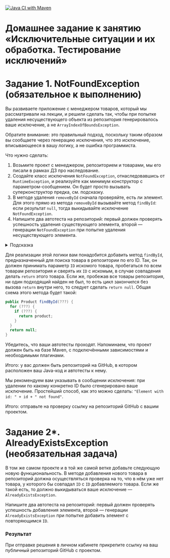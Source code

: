 [![Java CI with Maven](https://github.com/FirstBlackList/ProdMException/actions/workflows/maven.yml/badge.svg?branch=main)](https://github.com/FirstBlackList/ProdMException/actions/workflows/maven.yml)
# Домашнее задание к занятию «Исключительные ситуации и их обработка. Тестирование исключений»

# Задание 1. NotFoundException (обязательное к выполнению)

Вы развиваете приложение с менеджером товаров, который мы рассматривали на лекции, и решили сделать так, чтобы при попытке удаления несуществующего объекта из репозитория генерировалось ваше исключение, а не `ArrayIndexOfBoundsException`.

Обратите внимание: это правильный подход, поскольку таким образом вы сообщаете через генерацию исключения, что это исключение, вписывающееся в вашу логику, а не ошибка программиста.

Что нужно сделать:
1. Возьмите проект с менеджером, репозиторием и товарами, мы его писали в рамках ДЗ про наследование.
1. Создайте класс исключения `NotFoundException`, отнаследовавшись от `RuntimeException`, и реализуйте как минимум конструктор с параметром-сообщением. Он будет просто вызывать суперконструктор предка, см. подсказку.
1. В методе удаления `removeById` сначала проверяйте, есть ли элемент. Для этого прямо из метода `removeById` вызывайте метод `findById`: если результат `null`, тогда выкидывайте исключение `NotFoundException`.
1. Напишите два автотеста на репозиторий: первый должен проверять успешность удаления существующего элемента, второй — генерации `NotFoundException` при попытке удаления несуществующего элемента.

<details>
<summary>Подсказка</summary>
Конструктор вашего исключения должен выглядеть как-то так:

```java
	public NotFoundException(String s) {
		super(s);
	}
```
</details>

Для реализации этой логики вам понадобится добавить метод `findById`, предназначенный для поиска товара в репозитории по его ID. Так, он должен принимать параметр `ID` искомого товара, пробегаться по всем товарам репозитория и сверять их `ID` с искомым, в случае совпадения делать `return` этого товара. Если же, пробежав все товары репозитория, ни один подходящий найден не был, то есть цикл закончился без вызова `return` внутри него, то следует сделать `return null`. Общая схема этого метода будет такой:
```java
public Product findById(???) {
  for (???) {
    if (???) {
      return product;
    }
  }
  return null;
}
```

Убедитесь, что ваши автотесты проходят. Напоминаем, что проект должен быть на базе Maven, с подключёнными зависимостями и необходимыми плагинами.

Итого: у вас должен быть репозиторий на GitHub, в котором расположен ваш Java-код и автотесты к нему.

Мы рекомендуем вам указывать в сообщении исключения: при удалении по какому конкретно ID было сгенерировано ваше исключение.
Простейший способ, как это можно сделать: ```"Element with id: " + id + " not found"```.

Итого: отправьте на проверку ссылку на репозиторий GitHub с вашим проектом. 

# Задание 2*. AlreadyExistsException (необязательная задача)

В том же самом проекте и в той же самой ветке добавьте следующую новую функциональность. В методе добавления нового товара в репозиторий должна осуществляться проверка на то, что в нём уже нет товара, у которого бы совпадал `ID` с `ID` добавляемого товара. Если же такой есть, то должно выкидываться ваше исключение — 
`AlreadyExistsException`. 

Напишите два автотеста на репозиторий: первый должен проверять успешность добавления элемента, второй — генерации `AlreadyExistsException` при попытке добавить элемент с повторяющимся `ID`.

### Результат
При отправке решения в личном кабинете прикрепите ссылку на ваш публичный репозиторий GitHub с проектом.
